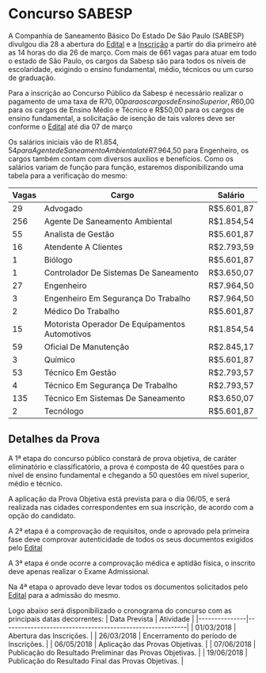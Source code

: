 # Concurso SABESP

A Companhia de Saneamento Básico Do Estado De São Paulo (SABESP) divulgou dia 28 a abertura do [Edital](http://www.concursosfcc.com.br/concursos/sabes317/edital_empregados_sabesp_27fev_fcc.pdf) e a [Inscrição](https://www.concursosfcc.com.br/concursos/jsp/inscricao/sabes317/) a partir do dia primeiro até as 14 horas do dia 26 de março. Com mais de 661 vagas para atuar em todo o estado de São Paulo, os cargos da Sabesp são para todos os níveis de escolaridade, exigindo o ensino fundamental, médio, técnicos ou um curso de graduação.

Para a inscrição ao Concurso Público da Sabesp é necessário realizar o pagamento de uma taxa de R$70,00 para os cargos de Ensino Superior, R$60,00 para os cargos de Ensino Médio e Técnico e R$50,00 para os cargos de ensino fundamental, a solicitação de isenção de tais valores deve ser conforme o [Edital](http://www.concursosfcc.com.br/concursos/sabes317/edital_empregados_sabesp_27fev_fcc.pdf) até dia 07 de março

Os salários iniciais vão de R$1.854,54 para Agente de Saneamento Ambiental até R$7.964,50 para Engenheiro, os cargos também contam com diversos auxílios e benefícios. Como os salários variam de função para função, estaremos disponibilizando uma tabela para a verificação do mesmo:

| Vagas | Cargo                                          | Salário    |
|-------|------------------------------------------------|------------|
| 29    | Advogado                                       | R$5.601,87 |
| 256   | Agente De Saneamento Ambiental                 | R$1.854,54 |
| 55    | Analista de Gestão                             | R$5.601,87 |
| 16    | Atendente A Clientes                           | R$2.793,59 |
| 1     | Biólogo                                        | R$5.601,87 |
| 1     | Controlador De Sistemas De Saneamento          | R$3.650,07 |
| 27    | Engenheiro                                     | R$7.964,50 |
| 3     | Engenheiro Em Segurança Do Trabalho            | R$7.964,50 |
| 2     | Médico Do Trabalho                             | R$5.601,87 |
| 15    | Motorista Operador De Equipamentos Automotivos | R$1.854,54 |
| 59    | Oficial De Manutenção                          | R$2.845,17 |
| 3     | Químico                                        | R$5.601,87 |
| 53    | Técnico Em Gestão                              | R$2.793,57 |
| 4     | Técnico Em Segurança De Trabalho               | R$2.793,57 |
| 135   | Técnico Em Sistemas De Saneamento              | R$3.650,07 |
| 2     | Tecnólogo                                      | R$5.601,87 |


## Detalhes da Prova

A 1ª etapa do concurso público constará de prova objetiva, de caráter eliminatório e classificatório, a prova é composta de 40 questões para o nível de ensino fundamental e chegando a 50 questões em nível superior, médio e técnico.

A aplicação da Prova Objetiva está prevista para o dia 06/05, e será realizada nas cidades correspondentes em sua inscrição, de acordo com a opção do candidato.

A 2ª etapa é a comprovação de requisitos, onde o aprovado pela primeira fase deve comprovar autenticidade de todos os seus documentos exigidos pelo [Edital](http://www.concursosfcc.com.br/concursos/sabes317/edital_empregados_sabesp_27fev_fcc.pdf)

A 3ª etapa é onde ocorre a comprovação médica e aptidão física, o inscrito deve apenas realizar o Exame Admissional.

Na 4ª etapa o aprovado deve levar todos os documentos solicitados pelo [Edital](http://www.concursosfcc.com.br/concursos/sabes317/edital_empregados_sabesp_27fev_fcc.pdf) para a admissão do mesmo.

Logo abaixo será disponibilizado o cronograma do concurso com as principais datas decorrentes:
| Data Prevista | Atividade                                                |
|---------------|----------------------------------------------------------|
| 01/03/2018    | Abertura das Inscrições.                                 |
| 26\/03/2018    | Encerramento do período de Inscrições.                   |
| 06/05/2018    | Aplicação das Provas Objetivas.                          |
| 07/06/2018    | Publicação do Resultado Preliminar das Provas Objetivas. |
| 19\/06/2018    | Publicação do Resultado Final das Provas Objetivas.      |


